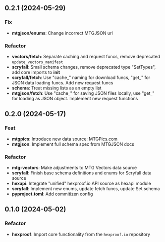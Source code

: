## 0.2.1 (2024-05-29)

### Fix

- **mtgjson/enums**: Change incorrect MTGJSON url

### Refactor

- **vectors/fetch**: Separate caching and request funcs, remove deprecated `update_vectors_manifest`
- **scryfall**: Small schema changes, remove deprecated type "SetTypes", add core imports to __init__
- **scryfall/fetch**: Use "cache_" naming for download funcs, "get_" for JSON data loading funcs. Add new request funcs
- **schema**: Treat missing lists as an empty list
- **mtgjson/fetch**: Use "cache_" for saving JSON files locally, use "get_" for loading as JSON object. Implement new request functions

## 0.2.0 (2024-05-17)

### Feat

- **mtgpics**: Introduce new data source: MTGPics.com
- **mtgjson**: Implement full schema spec from MTGJSON docs

### Refactor

- **mtg-vectors**: Make adjustments to MTG Vectors data source
- **scryfall**: Finish base schema definitions and enums for Scryfall data source
- **hexapi**: Integrate "unified" hexproof.io API source as hexapi module
- **scryfall**: Implement new enums, update fetch funcs, update Set schema
- **pyproject.toml**: Add commitizen config

## 0.1.0 (2024-05-02)

### Refactor

- **hexproof**: Import core functionality from the `hexproof.io` repository
